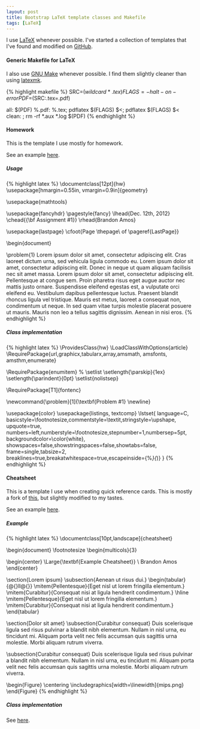 ```yaml
---
layout: post
title: Bootstrap LaTeX template classes and Makefile
tags: [LaTeX]
---
```


I use [LaTeX](http://www.latex-project.org/) whenever possible.
I've started a collection of templates that I've found
and modified on [GitHub](https://github.com/bamos/latex-templates).

#### Generic Makefile for LaTeX
I also use [GNU Make](http://www.gnu.org/software/make/) whenever possible.
I find them slightly cleaner than using
[latexmk](http://www.phys.psu.edu/~collins/software/latexmk-jcc/).

{% highlight makefile %}
SRC=$(wildcard *.tex)
FLAGS=-halt-on-error
PDF=$(SRC:.tex=.pdf)

all: $(PDF)
%.pdf: %.tex; pdflatex $(FLAGS) $<; pdflatex $(FLAGS) $<
clean: ; rm -rf *.aux *.log $(PDF)
{% endhighlight %}

#### Homework
This is the template I use mostly for homework.

See an example [here](/data/2013-04-13/hw.pdf).

##### Usage
{% highlight latex %}
\documentclass[12pt]{hw}
\usepackage[hmargin=0.55in, vmargin=0.9in]{geometry}

\usepackage{mathtools}

\usepackage{fancyhdr}
\pagestyle{fancy}
\lhead{Dec. 12th, 2012}
\chead{{\bf Assignment \#1}}
\rhead{Brandon Amos}

\usepackage{lastpage}
\cfoot{Page \thepage\ of \pageref{LastPage}}

\begin{document}

\problem{1}
Lorem ipsum dolor sit amet, consectetur adipiscing elit. Cras laoreet 
dictum urna, sed vehicula ligula commodo eu. Lorem ipsum dolor sit 
amet, consectetur adipiscing elit. Donec in neque ut quam aliquam 
facilisis nec sit amet massa. Lorem ipsum dolor sit amet, consectetur 
adipiscing elit. Pellentesque at congue sem. Proin pharetra risus 
eget augue auctor nec mattis justo ornare. Suspendisse eleifend 
egestas est, a vulputate orci eleifend eu. Vestibulum dapibus 
pellentesque luctus. Praesent blandit rhoncus ligula vel tristique. 
Mauris est metus, laoreet a consequat non, condimentum ut neque. In 
sed quam vitae turpis molestie placerat posuere ut mauris. Mauris non leo a
tellus sagittis dignissim. Aenean in nisi eros.
{% endhighlight %}

##### Class implementation
{% highlight latex %}
\ProvidesClass{hw}
\LoadClassWithOptions{article}
\RequirePackage{url,graphicx,tabularx,array,amsmath, amsfonts,
amsthm,enumerate}

\RequirePackage{enumitem} % \setlist
\setlength{\parskip}{1ex}
\setlength{\parindent}{0pt}
\setlist{nolistsep}

\RequirePackage[T1]{fontenc}

\newcommand{\problem}[1]{\textbf{Problem #1} \newline}

\usepackage{color}
\usepackage{listings, textcomp}
\lstset{
  language=C,
  basicstyle=\footnotesize,commentstyle=\textit,stringstyle=\upshape,
  upquote=true,
  numbers=left,numberstyle=\footnotesize,stepnumber=1,numbersep=5pt,
  backgroundcolor=\color{white},
  showspaces=false,showstringspaces=false,showtabs=false,
  frame=single,tabsize=2,
  breaklines=true,breakatwhitespace=true,escapeinside={\%*}{*)}
}
{% endhighlight %}


#### Cheatsheet
This is a template I use when creating quick reference cards.
This is mostly a fork of [this](http://www.stdout.org/~winston/latex/),
but slightly modified to my tastes.

See an example [here](/data/2013-04-13/cheatsheet.pdf).

##### Example
{% highlight latex %}
\documentclass[10pt,landscape]{cheatsheet}

\begin{document}
\footnotesize
\begin{multicols}{3}

\begin{center}
     \Large{\textbf{Example Cheatsheet}} \\
     Brandon Amos
\end{center}

\section{Lorem ipsum}
\subsection{Aenean ut risus dui.}
\begin{tabular}{@{}ll@{}}
    \mitem{Pellentesque}{Eget nisl ut lorem fringilla elementum.}
    \mitem{Curabitur}{Consequat nisi at ligula hendrerit condimentum.}
    \hline
    \mitem{Pellentesque}{Eget nisl ut lorem fringilla elementum.}
    \mitem{Curabitur}{Consequat nisi at ligula hendrerit condimentum.}
\end{tabular}

\section{Dolor sit amet}
\subsection{Curabitur consequat}
Duis scelerisque ligula sed risus pulvinar a blandit nibh elementum. Nullam
in nisl urna, eu tincidunt mi. Aliquam porta velit nec felis accumsan quis
sagittis urna molestie. Morbi aliquam rutrum viverra.

\subsection{Curabitur consequat}
Duis scelerisque ligula sed risus pulvinar a blandit nibh elementum. Nullam
in nisl urna, eu tincidunt mi. Aliquam porta velit nec felis accumsan quis
sagittis urna molestie. Morbi aliquam rutrum viverra.

\begin{Figure}
\centering
\includegraphics[width=\linewidth]{mips.png}
\end{Figure}
{% endhighlight %}

##### Class implementation
See [here](https://github.com/bamos/latex-templates/blob/master/cheatsheet/cheatsheet.cls).
